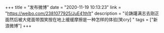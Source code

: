 +++
title = "发布微博"
date = "2020-11-19 10:13:23"
link = "https://weibo.com/2381077925/JuE41th1t"
description = "论踌躇满志去刚正面然后被大佬面带围笑按在地上缓缓摩擦是一种怎样的体验[笑cry] "
tags = ["新浪微博"]
+++
